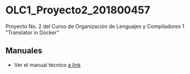 # OLC1_Proyecto2_201800457
Proyecto No. 2 del Curso de Organización de Lenguajes y Compiladores 1 "Translator in Docker"

## Manuales
+ Ver el manual técnico [a link](https://github.com/user/repo/blob/branch/other_file.md)
